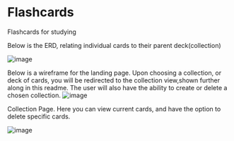 
# Flashcards
Flashcards for studying


Below is the ERD, relating individual cards to their parent deck(collection)
 
![image](https://user-images.githubusercontent.com/83041816/124001972-d663fc80-d99a-11eb-83d4-1003543c6518.png)





Below is a wireframe for the landing page. Upon choosing a collection, or deck of cards, you will be redirected to the collection view,shown further along in this readme. The user will also have the ability to create or delete a chosen collection.
 ![image](https://user-images.githubusercontent.com/83041816/124002125-fd223300-d99a-11eb-85b9-1be35a46850b.png)




Collection Page. Here you can view current cards, and have the option to delete specific cards.

![image](https://user-images.githubusercontent.com/83041816/124002167-057a6e00-d99b-11eb-9b2b-5d883fb1e107.png)
